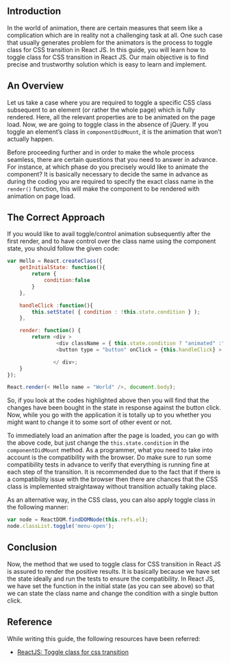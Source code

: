 ## Introduction 
In the world of animation, there are certain measures that seem like a complication which are in reality not a challenging task at all. One such case that usually generates problem for the animators is the process to toggle class for CSS transition in React JS. In this guide, you will learn how to toggle class for CSS transition in React JS. Our main objective is to find precise and trustworthy solution which is easy to learn and implement.

## An Overview
Let us take a case where you are required to toggle a specific CSS class subsequent to an element (or rather the whole page) which is fully rendered. Here, all the relevant properties are to be animated on the page load. Now, we are going to toggle class in the absence of jQuery. If you toggle an element’s class in `componentDidMount`, it is the animation that won’t actually happen.

Before proceeding further and in order to make the whole process seamless, there are certain questions that you need to answer in advance. For instance, at which phase do you precisely would like to animate the component? It is basically necessary to decide the same in advance as during the coding you are required to specify the exact class name in the `render()` function, this will make the component to be rendered with animation on page load.

## The Correct Approach 
If you would like to avail toggle/control animation subsequently after the first render, and to have control over the class name using the component state, you should follow the given code:


```javascript
var Hello = React.createClass({
    getInitialState: function(){
        return {
            condition:false
        }
    },

    handleClick :function(){
        this.setState( { condition : !this.state.condition } );
    },

    render: function() {
        return <div >
                <div className = { this.state.condition ? "animated" :"" }  > Hello {this.props.name} </ div>
                <button type = "button" onClick = {this.handleClick} > Change Condition </ button>

               </ div>;
    }
});

React.render(< Hello name = "World" />, document.body);
```

So, if you look at the codes highlighted above then you will find that the changes have been bought in the state in response against the button click. Now, while you go with the application it is totally up to you whether you might want to change it to some sort of other event or not. 

To immediately load an animation after the page is loaded, you can go with the above code, but just change the `this.state.condition` in the `componentDidMount` method. As a programmer, what you need to take into account is the compatibility with the browser. Do make sure to run some compatibility tests in advance to verify that everything is running fine at each step of the transition. It is recommended due to the fact that if there is a compatibility issue with the browser then there are chances that the CSS class is implemented straightaway without transition actually taking place. 

As an alternative way, in the CSS class, you can also apply toggle class in the following manner:


```javascript
var node = ReactDOM.findDOMNode(this.refs.el);
node.classList.toggle('menu-open');
```

## Conclusion
Now, the method that we used to toggle class for CSS transition in React JS is assured to render the positive results. It is basically because we have set the state ideally and run the tests to ensure the compatibility. In React JS, we have set the function in the initial state (as you can see above) so that we can state the class name and change the condition with a single button click. 

## Reference
While writing this guide, the following resources have been referred:
- [ReactJS: Toggle class for css transition](https://stackoverflow.com/questions/26910396/reactjs-toggle-class-for-css-transition)
